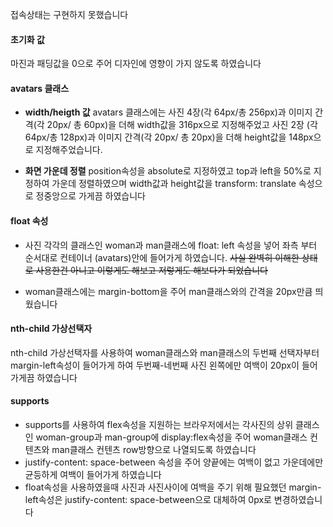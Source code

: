 
접속상태는 구현하지 못했습니다

#### 초기화 값 
마진과 패딩값을 0으로 주어 디자인에 영향이 가지 않도록 하였습니다

#### avatars 클래스

- **width/heigth 값**
avatars 클래스에는 사진 4장(각 64px/총 256px)과 이미지 간격(각 20px/ 총 60px)을 더해 width값을 316px으로 지정해주었고 사진 2장 (각 64px/총 128px)과 이미지 간격(각 20px/ 총 20px)을 더해 height값을 148px으로 지정해주었습니다.

- **화면 가운데 정렬**
position속성을 absolute로 지정하였고 top과 left을 50%로 지정하여 가운데 정렬하였으며 width값과 height값을 transform: translate 속성으로 정중앙으로 가게끔 하였습니다

#### float 속성
- 사진 각각의 클래스인 woman과 man클래스에 float: left 속성을 넣어 좌측 부터 순서대로 컨테이너 (avatars)안에 들어가게 하였습니다. ~~사실 완벽히 이해한 상태로 사용한건 아니고 이렇게도 해보고 저렇게도 해보다가 되었습니다~~ 

- woman클래스에는 margin-bottom을 주어 man클래스와의 간격을 20px만큼 띄웠습니다

#### nth-child 가상선택자
nth-child 가상선택자를 사용하여 woman클래스와 man클래스의 두번째 선택자부터 margin-left속성이 들어가게 하여 두번째-네번째 사진 왼쪽에만 여백이 20px이 들어가게끔 하였습니다 

#### supports 
- supports를 사용하여 flex속성을 지원하는 브라우저에서는
각사진의 상위 클래스인 woman-group과 man-group에 display:flex속성을 주어 woman클래스 컨텐츠와 man클래스 컨텐츠  row방향으로 나열되도록 하였습니다
- justify-content: space-between 속성을 주어 양끝에는 여백이 없고 가운데에만 균등하게 여백이 들어가게 하였습니다
- float속성을 사용하였을때 사진과 사진사이에 여백을 주기 위해 필요했던 margin-left속성은 justify-content: space-between으로 대체하여 0px로 변경하였습니다 


